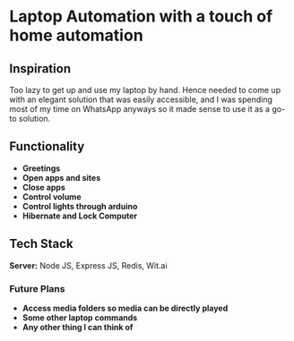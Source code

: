 # Laptop Automation with a touch of home automation

## Inspiration
Too lazy to get up and use my laptop by hand. Hence needed to come up with an elegant solution that was easily accessible, and I was spending most of my time on WhatsApp anyways so it made sense to use it as a go-to solution.

## Functionality
* **Greetings**
* **Open apps and sites**
* **Close apps**
* **Control volume**
* **Control lights through arduino**
* **Hibernate and Lock Computer**

## Tech Stack

**Server:** Node JS, Express JS, Redis, Wit.ai

### Future Plans
* **Access media folders so media can be directly played**
* **Some other laptop commands**
* **Any other thing I can think of**
